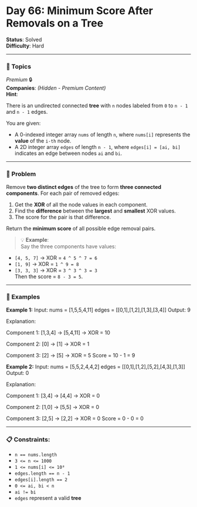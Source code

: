 # Day 66: Minimum Score After Removals on a Tree  
**Status**: Solved  
**Difficulty**: Hard  

---

### 🧠 Topics  
*Premium* 🔒  
**Companies**: *(Hidden - Premium Content)*  
**Hint**:  

There is an undirected connected **tree** with `n` nodes labeled from `0` to `n - 1` and `n - 1` edges.

You are given:
- A 0-indexed integer array `nums` of length `n`, where `nums[i]` represents the **value** of the `i-th` node.
- A 2D integer array `edges` of length `n - 1`, where `edges[i] = [ai, bi]` indicates an edge between nodes `ai` and `bi`.

---

### 🧩 Problem

Remove **two distinct edges** of the tree to form **three connected components**. For each pair of removed edges:

1. Get the **XOR** of all the node values in each component.
2. Find the **difference** between the **largest** and **smallest** XOR values.
3. The score for the pair is that difference.

Return the **minimum score** of all possible edge removal pairs.

> 💡 **Example**:  
Say the three components have values:  
- `[4, 5, 7]` → XOR = `4 ^ 5 ^ 7 = 6`  
- `[1, 9]` → XOR = `1 ^ 9 = 8`  
- `[3, 3, 3]` → XOR = `3 ^ 3 ^ 3 = 3`  
Then the score = `8 - 3 = 5`.

---

### 📘 Examples

**Example 1:**
Input:
nums = [1,5,5,4,11]
edges = [[0,1],[1,2],[1,3],[3,4]]
Output: 9

Explanation:

Component 1: [1,3,4] → [5,4,11] → XOR = 10

Component 2: [0] → [1] → XOR = 1

Component 3: [2] → [5] → XOR = 5
Score = 10 - 1 = 9


**Example 2:**
Input:
nums = [5,5,2,4,4,2]
edges = [[0,1],[1,2],[5,2],[4,3],[1,3]]
Output: 0

Explanation:

Component 1: [3,4] → [4,4] → XOR = 0

Component 2: [1,0] → [5,5] → XOR = 0

Component 3: [2,5] → [2,2] → XOR = 0
Score = 0 - 0 = 0


---

### 📋 Constraints:
- `n == nums.length`  
- `3 <= n <= 1000`  
- `1 <= nums[i] <= 10⁸`  
- `edges.length == n - 1`  
- `edges[i].length == 2`  
- `0 <= ai, bi < n`  
- `ai != bi`  
- `edges` represent a valid **tree**

